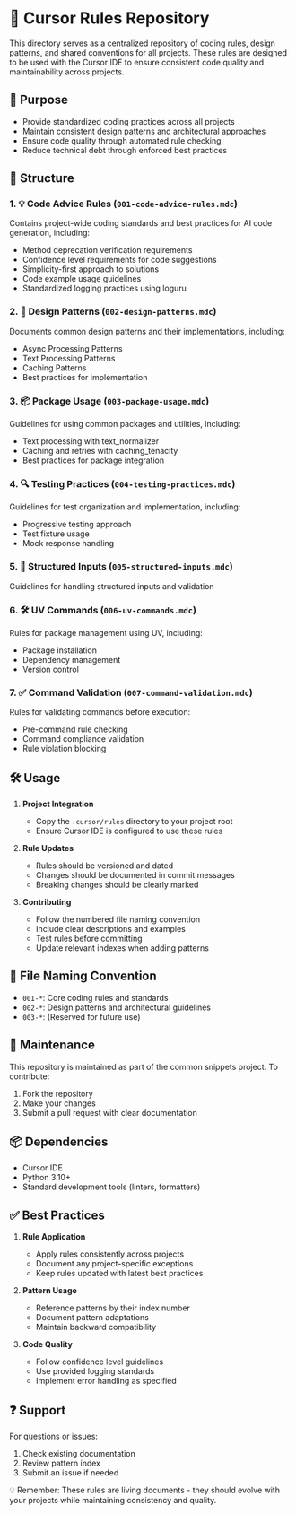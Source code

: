 # 📏 Cursor Rules Repository

This directory serves as a centralized repository of coding rules, design patterns, and shared conventions for all projects. These rules are designed to be used with the Cursor IDE to ensure consistent code quality and maintainability across projects.

## 🎯 Purpose

- Provide standardized coding practices across all projects
- Maintain consistent design patterns and architectural approaches
- Ensure code quality through automated rule checking
- Reduce technical debt through enforced best practices

## 📂 Structure

### 1. 💡 Code Advice Rules (`001-code-advice-rules.mdc`)
Contains project-wide coding standards and best practices for AI code generation, including:
- Method deprecation verification requirements
- Confidence level requirements for code suggestions
- Simplicity-first approach to solutions
- Code example usage guidelines
- Standardized logging practices using loguru

### 2. 🧩 Design Patterns (`002-design-patterns.mdc`)
Documents common design patterns and their implementations, including:
- Async Processing Patterns
- Text Processing Patterns
- Caching Patterns
- Best practices for implementation

### 3. 📦 Package Usage (`003-package-usage.mdc`)
Guidelines for using common packages and utilities, including:
- Text processing with text_normalizer
- Caching and retries with caching_tenacity
- Best practices for package integration

### 4. 🔍 Testing Practices (`004-testing-practices.mdc`)
Guidelines for test organization and implementation, including:
- Progressive testing approach
- Test fixture usage
- Mock response handling

### 5. 📝 Structured Inputs (`005-structured-inputs.mdc`)
Guidelines for handling structured inputs and validation

### 6. 🛠️ UV Commands (`006-uv-commands.mdc`)
Rules for package management using UV, including:
- Package installation
- Dependency management
- Version control

### 7. ✅ Command Validation (`007-command-validation.mdc`)
Rules for validating commands before execution:
- Pre-command rule checking
- Command compliance validation
- Rule violation blocking

## 🛠️ Usage

1. **Project Integration**
   - Copy the `.cursor/rules` directory to your project root
   - Ensure Cursor IDE is configured to use these rules

2. **Rule Updates**
   - Rules should be versioned and dated
   - Changes should be documented in commit messages
   - Breaking changes should be clearly marked

3. **Contributing**
   - Follow the numbered file naming convention
   - Include clear descriptions and examples
   - Test rules before committing
   - Update relevant indexes when adding patterns

## 📝 File Naming Convention

- `001-*`: Core coding rules and standards
- `002-*`: Design patterns and architectural guidelines
- `003-*`: (Reserved for future use)

## 🔧 Maintenance

This repository is maintained as part of the common snippets project. To contribute:
1. Fork the repository
2. Make your changes
3. Submit a pull request with clear documentation

## 📦 Dependencies

- Cursor IDE
- Python 3.10+
- Standard development tools (linters, formatters)

## ✅ Best Practices

1. **Rule Application**
   - Apply rules consistently across projects
   - Document any project-specific exceptions
   - Keep rules updated with latest best practices

2. **Pattern Usage**
   - Reference patterns by their index number
   - Document pattern adaptations
   - Maintain backward compatibility

3. **Code Quality**
   - Follow confidence level guidelines
   - Use provided logging standards
   - Implement error handling as specified

## ❓ Support

For questions or issues:
1. Check existing documentation
2. Review pattern index
3. Submit an issue if needed

💡 Remember: These rules are living documents - they should evolve with your projects while maintaining consistency and quality.
